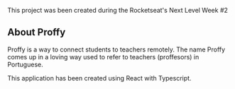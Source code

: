 This project was been created during the Rocketseat's Next Level Week #2

## About Proffy

Proffy is a way to connect students to teachers remotely.
The name Proffy comes up in a loving way used to refer to teachers (proffesors) in Portuguese.

This application has been created using React with Typescript.
